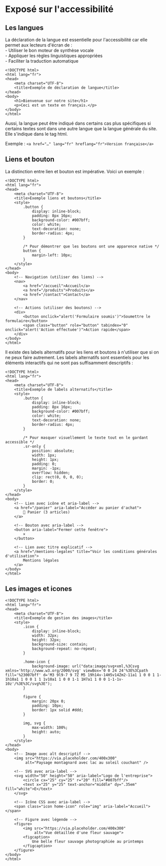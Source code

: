 # Exposé sur l'accessibilité

## Les langues

La déclaration de la langue est essentielle pour l'accessibilité car elle permet aux lecteurs d'écran de :<br>
    - Utiliser le bon moteur de synthèse vocale <br>
    - Appliquer les règles linguistiques appropriées <br>
    - Faciliter la traduction automatique <br>
    
```
<!DOCTYPE html>
<html lang="fr">
<head>
    <meta charset="UTF-8">
    <title>Exemple de déclaration de langue</title>
</head>
<body>
    <h1>Bienvenue sur notre site</h1>
    <p>Ceci est un texte en français.</p>
</body>
</html>
```

Aussi, la langue peut être indiqué dans certains cas plus spécifiques si certains textes sont dans une autre langue que la langue générale du site. Elle s'indique dans le tag html. 

Exemple : 
`<a href="…" lang="fr" hreflang="fr">Version française</a>`

## Liens et bouton

La distinction entre lien et bouton est impérative. Voici un exemple :
```
<!DOCTYPE html>
<html lang="fr">
<head>
    <meta charset="UTF-8">
    <title>Exemple liens et boutons</title>
    <style>
        .button {
            display: inline-block;
            padding: 8px 16px;
            background-color: #007bff;
            color: white;
            text-decoration: none;
            border-radius: 4px;
        }
        
        /* Pour démontrer que les boutons ont une apparence native */
        button {
            margin-left: 10px;
        }
    </style>
</head>
<body>
    <!-- Navigation (utiliser des liens) -->
    <nav>
        <a href="/accueil">Accueil</a>
        <a href="/produits">Produits</a>
        <a href="/contact">Contact</a>
    </nav>

    <!-- Actions (utiliser des boutons) -->
    <div>
        <button onclick="alert('Formulaire soumis')">Soumettre le formulaire</button>
        <span class="button" role="button" tabindex="0" onclick="alert('Action effectuée')">Action rapide</span>
    </div>
</body>
</html>
```

Il existe des labels alternatifs pour les liens et boutons à n'utiliser que si on ne peux faire autrement. Les labels alternatifs sont essentiels pour les éléments interactifs qui ne sont pas suffisamment descriptifs :

```
<!DOCTYPE html>
<html lang="fr">
<head>
    <meta charset="UTF-8">
    <title>Exemple de labels alternatifs</title>
    <style>
        .button {
            display: inline-block;
            padding: 8px 16px;
            background-color: #007bff;
            color: white;
            text-decoration: none;
            border-radius: 4px;
        }
        
        /* Pour masquer visuellement le texte tout en le gardant accessible */
        .sr-only {
            position: absolute;
            width: 1px;
            height: 1px;
            padding: 0;
            margin: -1px;
            overflow: hidden;
            clip: rect(0, 0, 0, 0);
            border: 0;
        }
    </style>
</head>
<body>
    <!-- Lien avec icône et aria-label -->
    <a href="/panier" aria-label="Accéder au panier d'achat">
        🛒 Panier (3 articles)
    </a>

    <!-- Bouton avec aria-label -->
    <button aria-label="Fermer cette fenêtre">
        ×
    </button>

    <!-- Lien avec titre explicatif -->
    <a href="/mentions-legales" title="Voir les conditions générales d'utilisation">
        Mentions légales
    </a>
</body>
</html>
```

## Les images et icones 

```
<!DOCTYPE html>
<html lang="fr">
<head>
    <meta charset="UTF-8">
    <title>Exemple de gestion des images</title>
    <style>
        .icon {
            display: inline-block;
            width: 32px;
            height: 32px;
            background-size: contain;
            background-repeat: no-repeat;
        }
        
        .home-icon {
            background-image: url("data:image/svg+xml,%3Csvg xmlns='http://www.w3.org/2000/svg' viewBox='0 0 24 24'%3E%3Cpath fill='%23007bff' d='M3 9l9-7 9 7Z M5 19h14v-14H5v14Zm2-11a1 1 0 0 1 1-1h10a1 1 0 0 1 1 1v10a1 1 0 0 1-1 1H7a1 1 0 0 1-1-1v-10z'/%3E%3C/svg%3E");
        }
        
        figure {
            margin: 20px 0;
            padding: 10px;
            border: 1px solid #ddd;
        }
        
        img, svg {
            max-width: 100%;
            height: auto;
        }
    </style>
</head>
<body>
    <!-- Image avec alt descriptif -->
    <img src="https://via.placeholder.com/400x300" 
         alt="Paysage montagnard avec lac au soleil couchant" />

    <!-- SVG avec aria-label -->
    <svg width="50" height="50" aria-label="Logo de l'entreprise">
        <circle cx="25" cy="25" r="20" fill="#007bff"/>
        <text x="25" y="25" text-anchor="middle" dy=".35em" fill="white">E</text>
    </svg>

    <!-- Icône CSS avec aria-label -->
    <span class="icon home-icon" role="img" aria-label="Accueil"></span>

    <!-- Figure avec légende -->
    <figure>
        <img src="https://via.placeholder.com/400x300" 
             alt="Vue détaillée d'une fleur sauvage">
        <figcaption>
            Une belle fleur sauvage photographiée au printemps
        </figcaption>
    </figure>
</body>
</html>

